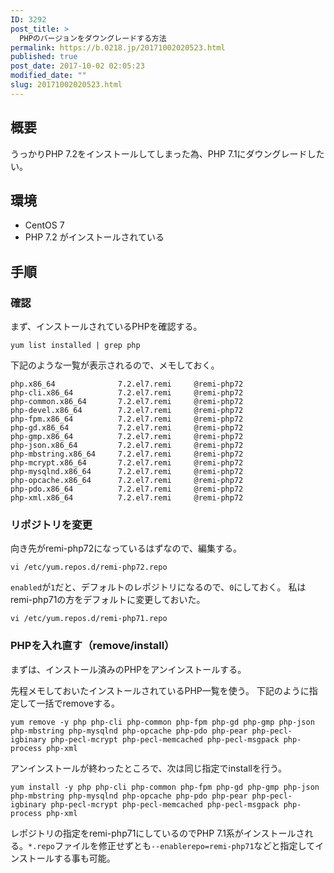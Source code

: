 ```yaml
---
ID: 3292
post_title: >
  PHPのバージョンをダウングレードする方法
permalink: https://b.0218.jp/20171002020523.html
published: true
post_date: 2017-10-02 02:05:23
modified_date: ""
slug: 20171002020523.html
---
```

## 概要
うっかりPHP 7.2をインストールしてしまった為、PHP 7.1にダウングレードしたい。

## 環境
* CentOS 7
* PHP 7.2 がインストールされている

## 手順
### 確認
まず、インストールされているPHPを確認する。
```
yum list installed | grep php
```

下記のような一覧が表示されるので、メモしておく。
```
php.x86_64              7.2.el7.remi     @remi-php72
php-cli.x86_64          7.2.el7.remi     @remi-php72
php-common.x86_64       7.2.el7.remi     @remi-php72
php-devel.x86_64        7.2.el7.remi     @remi-php72
php-fpm.x86_64          7.2.el7.remi     @remi-php72
php-gd.x86_64           7.2.el7.remi     @remi-php72
php-gmp.x86_64          7.2.el7.remi     @remi-php72
php-json.x86_64         7.2.el7.remi     @remi-php72
php-mbstring.x86_64     7.2.el7.remi     @remi-php72
php-mcrypt.x86_64       7.2.el7.remi     @remi-php72
php-mysqlnd.x86_64      7.2.el7.remi     @remi-php72
php-opcache.x86_64      7.2.el7.remi     @remi-php72
php-pdo.x86_64          7.2.el7.remi     @remi-php72
php-xml.x86_64          7.2.el7.remi     @remi-php72
```

### リポジトリを変更
向き先がremi-php72になっているはずなので、編集する。
```
vi /etc/yum.repos.d/remi-php72.repo
```

`enabled`が`1`だと、デフォルトのレポジトリになるので、`0`にしておく。
私はremi-php71の方をデフォルトに変更しておいた。
```
vi /etc/yum.repos.d/remi-php71.repo
```

### PHPを入れ直す（remove/install）
まずは、インストール済みのPHPをアンインストールする。

先程メモしておいたインストールされているPHP一覧を使う。
下記のように指定して一括でremoveする。
```
yum remove -y php php-cli php-common php-fpm php-gd php-gmp php-json php-mbstring php-mysqlnd php-opcache php-pdo php-pear php-pecl-igbinary php-pecl-mcrypt php-pecl-memcached php-pecl-msgpack php-process php-xml
```

アンインストールが終わったところで、次は同じ指定でinstallを行う。
```
yum install -y php php-cli php-common php-fpm php-gd php-gmp php-json php-mbstring php-mysqlnd php-opcache php-pdo php-pear php-pecl-igbinary php-pecl-mcrypt php-pecl-memcached php-pecl-msgpack php-process php-xml
```
レポジトリの指定をremi-php71にしているのでPHP 7.1系がインストールされる。`*.repo`ファイルを修正せずとも`--enablerepo=remi-php71`などと指定してインストールする事も可能。